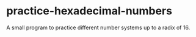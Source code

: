 # practice-hexadecimal-numbers
A small program to practice different number systems up to a radix of 16.
